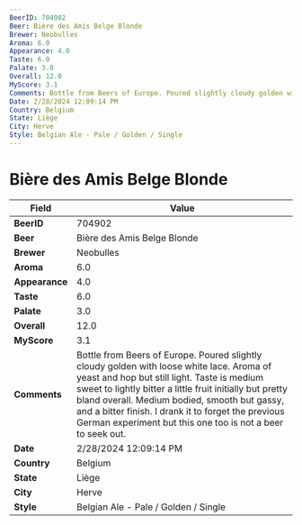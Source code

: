 ```yaml
---
BeerID: 704902
Beer: Bière des Amis Belge Blonde
Brewer: Neobulles
Aroma: 6.0
Appearance: 4.0
Taste: 6.0
Palate: 3.0
Overall: 12.0
MyScore: 3.1
Comments: Bottle from Beers of Europe. Poured slightly cloudy golden with loose white lace. Aroma of yeast and hop but still light. Taste is medium sweet to lightly bitter a little fruit initially but pretty bland overall. Medium bodied, smooth but gassy, and a bitter finish. I drank it to forget the previous German experiment but this one too is not a beer to seek out.
Date: 2/28/2024 12:09:14 PM
Country: Belgium
State: Liège
City: Herve
Style: Belgian Ale - Pale / Golden / Single
---
```


# Bière des Amis Belge Blonde

| Field         | Value |
|---------------|-------|
| **BeerID** | 704902 |
| **Beer** | Bière des Amis Belge Blonde |
| **Brewer** | Neobulles |
| **Aroma** | 6.0 |
| **Appearance** | 4.0 |
| **Taste** | 6.0 |
| **Palate** | 3.0 |
| **Overall** | 12.0 |
| **MyScore** | 3.1 |
| **Comments** | Bottle from Beers of Europe. Poured slightly cloudy golden with loose white lace. Aroma of yeast and hop but still light. Taste is medium sweet to lightly bitter a little fruit initially but pretty bland overall. Medium bodied, smooth but gassy, and a bitter finish. I drank it to forget the previous German experiment but this one too is not a beer to seek out. |
| **Date** | 2/28/2024 12:09:14 PM |
| **Country** | Belgium |
| **State** | Liège |
| **City** | Herve |
| **Style** | Belgian Ale - Pale / Golden / Single |
